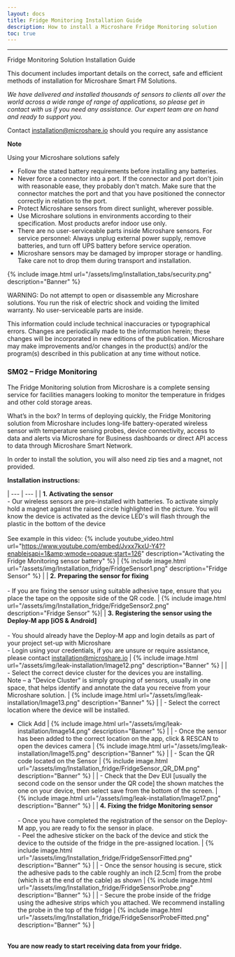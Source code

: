 ```yaml
---
layout: docs
title: Fridge Monitoring Installation Guide
description: How to install a Microshare Fridge Monitoring solution
toc: true
---
```


---------------------------------------

Fridge Monitoring Solution Installation Guide

This document includes important details on the correct, safe and efficient methods of installation for Microshare Smart FM Solutions.

_We have delivered and installed thousands of sensors to clients all over the world across a wide range of range of applications, so please get in contact with us if you need any assistance. Our expert team are on hand and ready to support you._

Contact [installation@microshare.io](mailto:installation@microshare.io) should you require any assistance

**Note**

Using your Microshare solutions safely

- Follow the stated battery requirements before installing any batteries. 
- Never force a connector into a port. If the connector and port don't join with reasonable ease, they probably don&#39;t match. Make sure that the connector matches the port and that you have positioned the connector correctly in relation to the port.
- Protect Microshare sensors from direct sunlight, wherever possible.
- Use Microshare solutions in environments according to their specification. Most products arefor indoor use only. 
- There are no user-serviceable parts inside Microshare sensors. For service personnel: Always unplug external power supply, remove batteries, and turn off UPS battery before service operation. 
- Microshare sensors may be damaged by improper storage or handling. Take care not to drop them during transport and installation.

{% include image.html url="/assets/img/installation_tabs/security.png" description="Banner" %}

WARNING: Do not attempt to open or disassemble any Microshare solutions. You run the risk of electric shock and voiding the limited warranty. No user-serviceable parts are inside.

This information could include technical inaccuracies or typographical errors. Changes are periodically made to the information herein; these changes will be incorporated in new editions of the publication. Microshare may make improvements and/or changes in the product(s) and/or the program(s) described in this publication at any time without notice.

### SM02 – Fridge Monitoring

The Fridge Monitoring solution from Microshare is a complete sensing service for facilities managers looking to monitor the temperature in fridges and other cold storage areas. 

What’s in the box? In terms of deploying quickly, the Fridge Monitoring solution from Microshare includes long-life battery-operated wireless sensor with temperature sensing probes, device connectivity, access to data and alerts via Microshare for Business dashboards or direct API access to data through Microshare Smart Network.

In order to install the solution, you will also need zip ties and a magnet, not provided.


**Installation instructions:**

| --- | --- |
| **1.** **Activating the sensor** <br>- Our wireless sensors are pre-installed with batteries. To activate simply hold a magnet against the raised circle highlighted in the picture. You will know the device is activated as the device LED's will flash through the plastic in the bottom of the device<br><br>See example in this video: {% include youtube_video.html url="https://www.youtube.com/embed/Jvxx7kxU-Y4??enablejsapi=1&amp;wmode=opaque;start=126" description="Activating the Fridge Monitoring sensor battery" %} | {% include image.html url="/assets/img/Installation_fridge/FridgeSensor1.png" description="Fridge Sensor" %} |
| **2.** **Preparing the sensor for fixing** <br><br>- If you are fixing the sensor using suitable adhesive tape, ensure that you place the tape on the opposite side of the QR code. | {% include image.html url="/assets/img/Installation_fridge/FridgeSensor2.png" description="Fridge Sensor" %}|
| **3.** **Registering the sensor using the Deploy-M app [iOS & Android]** <br><br>- You should already have the Deploy-M app and login details as part of your project set-up with Microshare<br>- Login using your credentials, if you are unsure or require assistance, please contact [installation@microshare.io](mailto:installation@microshare.io) | {% include image.html url="/assets/img/leak-installation/Image12.png" description="Banner" %} |
| - Select the correct device cluster for the devices you are installing. <br> Note – a "Device Cluster" is simply grouping of sensors, usually in one space, that helps identify and annotate the data you receive from your Microshare solution. | {% include image.html url="/assets/img/leak-installation/Image13.png" description="Banner" %} |
| - Select the correct location where the device will be installed.<br>
- Click Add | {% include image.html url="/assets/img/leak-installation/Image14.png" description="Banner" %}  |
| - Once the sensor has been added to the correct location on the app, click & RESCAN to open the devices camera | {% include image.html url="/assets/img/leak-installation/Image15.png" description="Banner" %} |
| - Scan the QR code located on the Sensor | {% include image.html url="/assets/img/Installation_fridge/FridgeSensor_QR_DM.png" description="Banner" %} |
| - Check that the Dev EUI [usually the second code on the sensor under the QR code] the shown matches the one on your device, then select save from the bottom of the screen. | {% include image.html url="/assets/img/leak-installation/Image17.png" description="Banner" %} |
| **4.** **Fixing the fridge Monitoring sensor** <br><br>- Once you have completed the registration of the sensor on the Deploy-M app, you are ready to fix the sensor in place.<br>-	Peel the adhesive sticker on the back of the device and stick the device to the outside of the fridge in the pre-assigned location. | {% include image.html url="/assets/img/Installation_fridge/FridgeSensorFitted.png" description="Banner" %} |
| -	Once the sensor housing is secure, stick the adhesive pads to the cable roughly an inch [2.5cm] from the probe (which is at the end of the cable) as shown | {% include image.html url="/assets/img/Installation_fridge/FridgeSensorProbe.png" description="Banner" %} |
| -	Secure the probe inside of the fridge using the adhesive strips which you attached. We recommend installing the probe in the top of the fridge | {% include image.html url="/assets/img/Installation_fridge/FridgeSensorProbeFitted.png" description="Banner" %} |


<style>
    tr td:first-child {
        width:60%;
        vertical-align:top;
    }

    tr td:nth-child(2) {
        width:40%;
    }
</style>

<br>**You are now ready to start receiving data from your fridge.**
